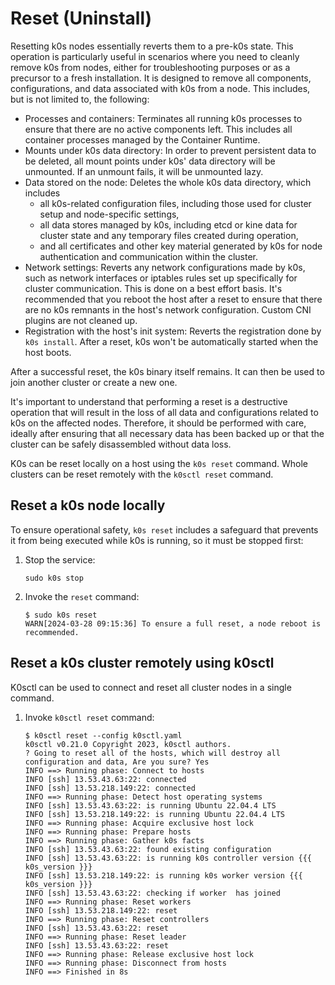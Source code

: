 <!--
SPDX-FileCopyrightText: 2021 k0s authors

SPDX-License-Identifier: CC-BY-SA-4.0
-->

# Reset (Uninstall)

Resetting k0s nodes essentially reverts them to a pre-k0s state. This operation
is particularly useful in scenarios where you need to cleanly remove k0s from
nodes, either for troubleshooting purposes or as a precursor to a fresh
installation. It is designed to remove all components, configurations, and data
associated with k0s from a node. This includes, but is not limited to, the
following:

* Processes and containers: Terminates all running k0s processes to ensure that
  there are no active components left. This includes all container processes
  managed by the Container Runtime.
* Mounts under k0s data directory: In order to prevent persistent data to be
  deleted, all mount points under k0s' data directory will be unmounted. If an
  unmount fails, it will be unmounted lazy.
* Data stored on the node: Deletes the whole k0s data directory, which includes
  * all k0s-related configuration files, including those used for cluster setup
    and node-specific settings,
  * all data stores managed by k0s, including etcd or kine data for cluster
    state and any temporary files created during operation,
  * and all certificates and other key material generated by k0s for node
    authentication and communication within the cluster.
* Network settings: Reverts any network configurations made by k0s, such as
  network interfaces or iptables rules set up specifically for cluster
  communication. This is done on a best effort basis. It's recommended that you
  reboot the host after a reset to ensure that there are no k0s remnants in the
  host's network configuration. Custom CNI plugins are not cleaned up.
* Registration with the host's init system: Reverts the registration done by
  `k0s install`. After a reset, k0s won't be automatically started when the
  host boots.

After a successful reset, the k0s binary itself remains. It can then be used to
join another cluster or create a new one.

It's important to understand that performing a reset is a destructive operation
that will result in the loss of all data and configurations related to k0s on
the affected nodes. Therefore, it should be performed with care, ideally after
ensuring that all necessary data has been backed up or that the cluster can be
safely disassembled without data loss.

K0s can be reset locally on a host using the `k0s reset` command. Whole clusters
can be reset remotely with the `k0sctl reset` command.

## Reset a k0s node locally

To ensure operational safety, `k0s reset` includes a safeguard that prevents it
from being executed while k0s is running, so it must be stopped first:

1. Stop the service:

    ```console
    sudo k0s stop
    ```

2. Invoke the `reset` command:

    ```console
    $ sudo k0s reset
    WARN[2024-03-28 09:15:36] To ensure a full reset, a node reboot is recommended.
    ```

## Reset a k0s cluster remotely using k0sctl

K0sctl can be used to connect and reset all cluster nodes in a single command.

1. Invoke `k0sctl reset` command:

    ```console
    $ k0sctl reset --config k0sctl.yaml
    k0sctl v0.21.0 Copyright 2023, k0sctl authors.
    ? Going to reset all of the hosts, which will destroy all configuration and data, Are you sure? Yes
    INFO ==> Running phase: Connect to hosts
    INFO [ssh] 13.53.43.63:22: connected
    INFO [ssh] 13.53.218.149:22: connected
    INFO ==> Running phase: Detect host operating systems
    INFO [ssh] 13.53.43.63:22: is running Ubuntu 22.04.4 LTS
    INFO [ssh] 13.53.218.149:22: is running Ubuntu 22.04.4 LTS
    INFO ==> Running phase: Acquire exclusive host lock
    INFO ==> Running phase: Prepare hosts
    INFO ==> Running phase: Gather k0s facts
    INFO [ssh] 13.53.43.63:22: found existing configuration
    INFO [ssh] 13.53.43.63:22: is running k0s controller version {{{ k0s_version }}}
    INFO [ssh] 13.53.218.149:22: is running k0s worker version {{{ k0s_version }}}
    INFO [ssh] 13.53.43.63:22: checking if worker  has joined
    INFO ==> Running phase: Reset workers
    INFO [ssh] 13.53.218.149:22: reset
    INFO ==> Running phase: Reset controllers
    INFO [ssh] 13.53.43.63:22: reset
    INFO ==> Running phase: Reset leader
    INFO [ssh] 13.53.43.63:22: reset
    INFO ==> Running phase: Release exclusive host lock
    INFO ==> Running phase: Disconnect from hosts
    INFO ==> Finished in 8s
    ```
